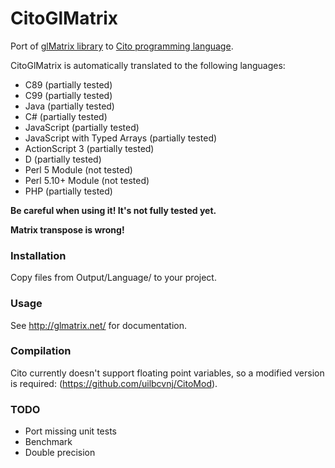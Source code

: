 CitoGlMatrix
============

Port of [glMatrix library](https://github.com/toji/gl-matrix) to [Cito programming language](http://cito.sourceforge.net/).

CitoGlMatrix is automatically translated to the following languages:
* C89 (partially tested)
* C99 (partially tested)
* Java (partially tested)
* C# (partially tested)
* JavaScript (partially tested)
* JavaScript with Typed Arrays (partially tested)
* ActionScript 3 (partially tested)
* D (partially tested)
* Perl 5 Module (not tested)
* Perl 5.10+ Module (not tested)
* PHP (partially tested)

**Be careful when using it! It's not fully tested yet.**

**Matrix transpose is wrong!**

### Installation
Copy files from Output/Language/ to your project.

### Usage

See http://glmatrix.net/ for documentation.

### Compilation
Cito currently doesn't support floating point variables, so a modified version is required: (https://github.com/uilbcvnj/CitoMod).

### TODO
* Port missing unit tests
* Benchmark
* Double precision

